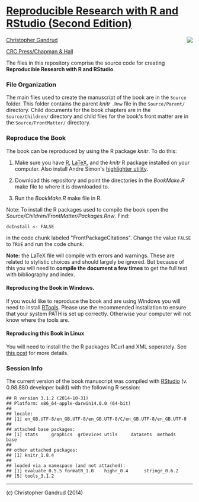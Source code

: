 # [Reproducible Research with R and RStudio (Second Edition)](http://christophergandrud.github.io/RepResR-RStudio/)

[<img src="http://3.bp.blogspot.com/-f8MFbNEoyGU/UYNGekqEkTI/AAAAAAAAGOM/Dq36pI06kTQ/s320/RepResCover.jpg" align="right" />](http://www.amazon.com/dp/1466572841)

[Christopher Gandrud](http://christophergandrud.blogspot.com/p/biocontact.html)

[CRC Press/Chapman & Hall](http://www.crcpress.com/product/isbn/9781466572843)

The files in this repository comprise the source code for creating
**Reproducible Research with R and RStudio**.

### File Organization

The main files used to create the manuscript of the book are in the `Source`
folder. This folder contains the parent *knitr* `.Rnw` file in the
`Source/Parent/` directory. Child documents for the book chapters are in the
`Source/Children/` directory and child files for the book's front matter are in
the `Source/FrontMatter/` directory.

### Reproduce the Book

The book can be reproduced by using the R package *knitr*. To do this:

1. Make sure you have [R](http://www.r-project.org/), [LaTeX](http://www.latex-project.org/ftp.html),
and the *knitr* R package installed on your computer. Also install Andre Simon's
[highlighter utility](http://www.andre-simon.de/zip/download.html).

2. Download this repository and point the directories in the *BookMake.R* make
file to where it is downloaded to.

3. Run the *BookMake.R* make file in R.

Note: To install the R packages used to compile the book open the
*Source/Children/FrontMatter/Packages.Rnw*. Find:

```
doInstall <- FALSE
```

in the code chunk labeled "FrontPackageCitations". Change the value `FALSE` to
`TRUE` and run the code chunk.

**Note:** the LaTeX file will compile with errors and warnings. These are
related to stylistic choices and should largely be ignored. But because of this
you will need to **compile the document a few times** to get the full text with
bibliography and index.

#### Reproducing the Book in Windows.

If you would like to reproduce the book and are using Windows you will need to
install [RTools](http://cran.r-project.org/bin/windows/Rtools/installer.html).
Please use the recommended installation to ensure that your system PATH is set
up correctly. Otherwise your computer will not know where the tools are.

#### Reproducing this Book in Linux

You will need to install the the R packages RCurl and XML seperately. See
[this post](https://github.com/cboettig/treeBASE/issues/5) for more details.

### Session Info

The current version of the book manuscript was compiled with
[RStudio](http://www.rstudio.com/) (v. 0.98.880 developer build) with the
following R session:


```
## R version 3.1.2 (2014-10-31)
## Platform: x86_64-apple-darwin14.0.0 (64-bit)
## 
## locale:
## [1] en_GB.UTF-8/en_GB.UTF-8/en_GB.UTF-8/C/en_GB.UTF-8/en_GB.UTF-8
## 
## attached base packages:
## [1] stats     graphics  grDevices utils     datasets  methods   base     
## 
## other attached packages:
## [1] knitr_1.8.4
## 
## loaded via a namespace (and not attached):
## [1] evaluate_0.5.5 formatR_1.0    highr_0.4      stringr_0.6.2 
## [5] tools_3.1.2
```

---

(c) Christopher Gandrud (2014)
